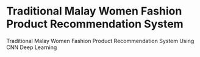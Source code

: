 # Traditional Malay Women Fashion Product Recommendation System
 Traditional Malay Women Fashion Product Recommendation System Using CNN Deep Learning
